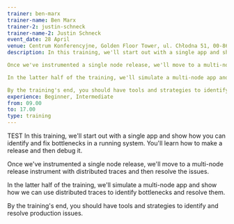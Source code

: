 ```yaml
---
trainer: ben-marx
trainer-name: Ben Marx
trainer-2: justin-schneck
trainer-name-2: Justin Schneck
event_date: 28 April
venue: Centrum Konferencyjne, Golden Floor Tower, ul. Chłodna 51, 00-867 Warszaw
description: In this training, we'll start out with a single app and show how you can identify and fix bottlenecks in a running system. You'll learn how to make a release and then debug it.

Once we've instrumented a single node release, we'll move to a multi-node release instrument with distributed traces and then resolve the issues.

In the latter half of the training, we'll simulate a multi-node app and show how we can use distributed traces to identify bottlenecks and resolve them.

By the training's end, you should have tools and strategies to identify and resolve production issues.
experience: Beginner, Intermediate
from: 09.00 
to: 17.00 
type: training
---
```

TEST In this training, we'll start out with a single app and show how you can identify and fix bottlenecks in a running system. You'll learn how to make a release and then debug it.

Once we've instrumented a single node release, we'll move to a multi-node release instrument with distributed traces and then resolve the issues.

In the latter half of the training, we'll simulate a multi-node app and show how we can use distributed traces to identify bottlenecks and resolve them.

By the training's end, you should have tools and strategies to identify and resolve production issues.
